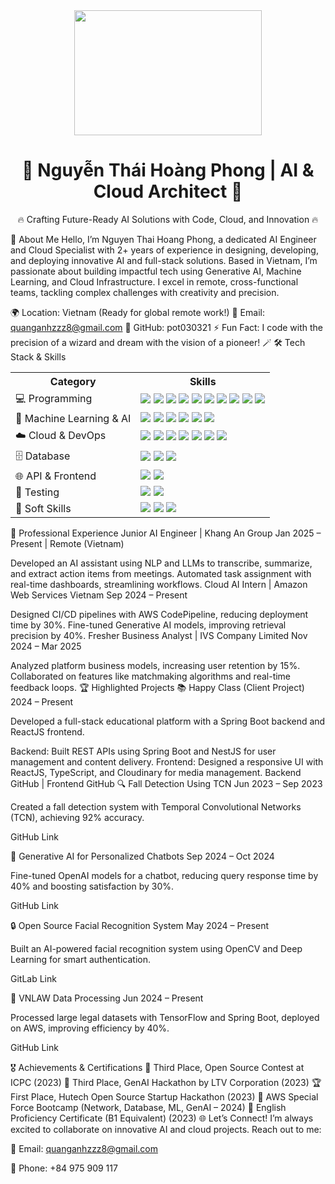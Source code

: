 <div align="center"> <img src="https://i.giphy.com/l0HlL3rJyEo8z0qqs.webp" width="300" height="200"/> <h1>🚀 Nguyễn Thái Hoàng Phong | AI & Cloud Architect 🚀</h1> <p>🔥 Crafting Future-Ready AI Solutions with Code, Cloud, and Innovation 🔥</p> </div>
🌟 About Me
Hello, I’m Nguyen Thai Hoang Phong, a dedicated AI Engineer and Cloud Specialist with 2+ years of experience in designing, developing, and deploying innovative AI and full-stack solutions. Based in Vietnam, I’m passionate about building impactful tech using Generative AI, Machine Learning, and Cloud Infrastructure. I excel in remote, cross-functional teams, tackling complex challenges with creativity and precision.

🌍 Location: Vietnam (Ready for global remote work!)
📧 Email: quanganhzzz8@gmail.com
💼 GitHub: pot030321
⚡ Fun Fact: I code with the precision of a wizard and dream with the vision of a pioneer! 🪄
🛠️ Tech Stack & Skills
<div align="center"> <table> <tr> <th>Category</th> <th>Skills</th> </tr> <tr> <td>💻 Programming</td> <td> <img src="https://img.shields.io/badge/Python-3776AB?style=flat&logo=python&logoColor=white"/> <img src="https://img.shields.io/badge/Java-007396?style=flat&logo=java&logoColor=white"/> <img src="https://img.shields.io/badge/JavaScript-F7DF1E?style=flat&logo=javascript&logoColor=black"/> <img src="https://img.shields.io/badge/Node.js-339933?style=flat&logo=node.js&logoColor=white"/> <img src="https://img.shields.io/badge/ReactJS-61DAFB?style=flat&logo=react&logoColor=black"/> <img src="https://img.shields.io/badge/TypeScript-3178C6?style=flat&logo=typescript&logoColor=white"/> <img src="https://img.shields.io/badge/Spring%20Boot-6DB33F?style=flat&logo=spring-boot&logoColor=white"/> <img src="https://img.shields.io/badge/HTML-E34F26?style=flat&logo=html5&logoColor=white"/> <img src="https://img.shields.io/badge/TailwindCSS-38B2AC?style=flat&logo=tailwind-css&logoColor=white"/> <img src="https://img.shields.io/badge/C%23-239120?style=flat&logo=c-sharp&logoColor=white"/> </td> </tr> <tr> <td>🤖 Machine Learning & AI</td> <td> <img src="https://img.shields.io/badge/TensorFlow-FF6F00?style=flat&logo=tensorflow&logoColor=white"/> <img src="https://img.shields.io/badge/PyTorch-EE4C2C?style=flat&logo=pytorch&logoColor=white"/> <img src="https://img.shields.io/badge/OpenCV-5C3EE8?style=flat&logo=opencv&logoColor=white"/> <img src="https://img.shields.io/badge/Scikit--Learn-F7931E?style=flat&logo=scikit-learn&logoColor=white"/> <img src="https://img.shields.io/badge/NestJS-E0234E?style=flat&logo=nestjs&logoColor=white"/> <img src="https://img.shields.io/badge/Generative%20AI-00C4B4?style=flat&logo=ai&logoColor=white"/> </td> </tr> <tr> <td>☁️ Cloud & DevOps</td> <td> <img src="https://img.shields.io/badge/AWS-232F3E?style=flat&logo=amazon-aws&logoColor=white"/> <img src="https://img.shields.io/badge/Docker-2496ED?style=flat&logo=docker&logoColor=white"/> <img src="https://img.shields.io/badge/Terraform-623CE4?style=flat&logo=terraform&logoColor=white"/> <img src="https://img.shields.io/badge/Jenkins-D24939?style=flat&logo=jenkins&logoColor=white"/> <img src="https://img.shields.io/badge/Git-F05032?style=flat&logo=git&logoColor=white"/> <img src="https://img.shields.io/badge/GitHub%20Actions-2088FF?style=flat&logo=github-actions&logoColor=white"/> <img src="https://img.shields.io/badge/Cloudinary-3448C5?style=flat&logo=cloudinary&logoColor=white"/> </td> </tr> <tr> <td>🗄️ Database</td> <td> <img src="https://img.shields.io/badge/MySQL-4479A1?style=flat&logo=mysql&logoColor=white"/> <img src="https://img.shields.io/badge/MongoDB-47A248?style=flat&logo=mongodb&logoColor=white"/> <img src="https://img.shields.io/badge/SQL%20Server-CC2927?style=flat&logo=microsoft-sql-server&logoColor=white"/> </td> </tr> <tr> <td>🌐 API & Frontend</td> <td> <img src="https://img.shields.io/badge/REST%20API-FF6F61?style=flat&logo=rest&logoColor=white"/> <img src="https://img.shields.io/badge/Redux-764ABC?style=flat&logo=redux&logoColor=white"/> </td> </tr> <tr> <td>🧪 Testing</td> <td> <img src="https://img.shields.io/badge/Jest-C21325?style=flat&logo=jest&logoColor=white"/> <img src="https://img.shields.io/badge/JUnit-25A162?style=flat&logo=junit&logoColor=white"/> </td> </tr> <tr> <td>🤝 Soft Skills</td> <td> <img src="https://img.shields.io/badge/Collaboration-00C4B4?style=flat"/> <img src="https://img.shields.io/badge/Problem--Solving-FFD700?style=flat"/> <img src="https://img.shields.io/badge/Agile%20Workflow-4CAF50?style=flat"/> </td> </tr> </table> </div>
💼 Professional Experience
Junior AI Engineer | Khang An Group
Jan 2025 – Present | Remote (Vietnam)

Developed an AI assistant using NLP and LLMs to transcribe, summarize, and extract action items from meetings.
Automated task assignment with real-time dashboards, streamlining workflows.
Cloud AI Intern | Amazon Web Services Vietnam
Sep 2024 – Present

Designed CI/CD pipelines with AWS CodePipeline, reducing deployment time by 30%.
Fine-tuned Generative AI models, improving retrieval precision by 40%.
Fresher Business Analyst | IVS Company Limited
Nov 2024 – Mar 2025

Analyzed platform business models, increasing user retention by 15%.
Collaborated on features like matchmaking algorithms and real-time feedback loops.
🏆 Highlighted Projects
📚 Happy Class (Client Project)
2024 – Present

Developed a full-stack educational platform with a Spring Boot backend and ReactJS frontend.

Backend: Built REST APIs using Spring Boot and NestJS for user management and content delivery.
Frontend: Designed a responsive UI with ReactJS, TypeScript, and Cloudinary for media management.
Backend GitHub | Frontend GitHub
🔍 Fall Detection Using TCN
Jun 2023 – Sep 2023

Created a fall detection system with Temporal Convolutional Networks (TCN), achieving 92% accuracy.

GitHub Link

💬 Generative AI for Personalized Chatbots
Sep 2024 – Oct 2024

Fine-tuned OpenAI models for a chatbot, reducing query response time by 40% and boosting satisfaction by 30%.

GitHub Link

🔒 Open Source Facial Recognition System
May 2024 – Present

Built an AI-powered facial recognition system using OpenCV and Deep Learning for smart authentication.

GitLab Link

📜 VNLAW Data Processing
Jun 2024 – Present

Processed large legal datasets with TensorFlow and Spring Boot, deployed on AWS, improving efficiency by 40%.

GitHub Link

🎖️ Achievements & Certifications
🥉 Third Place, Open Source Contest at ICPC (2023)
🥉 Third Place, GenAI Hackathon by LTV Corporation (2023)
🏆 First Place, Hutech Open Source Startup Hackathon (2023)
📜 AWS Special Force Bootcamp (Network, Database, ML, GenAI – 2024)
📜 English Proficiency Certificate (B1 Equivalent) (2023)
🌐 Let’s Connect!
I’m always excited to collaborate on innovative AI and cloud projects. Reach out to me:

📧 Email: quanganhzzz8@gmail.com

📱 Phone: +84 975 909 117

</div>

